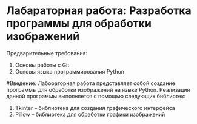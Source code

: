 # Лабараторная работа: Разработка программы для обработки изображений
Предварительные требования: 
1.	Основы работы с Git
2.	Основы языка программирования Python

#Введение: 
Лабораторная работа представляет собой создание программы для обработки изображений на языке Python. Реализация данной программы выполняется с помощью следующих библиотек: 
1.	Tkinter – библиотека для создания графического интерфейса
2.	Pillow – библиотека для обработки графики изображений

